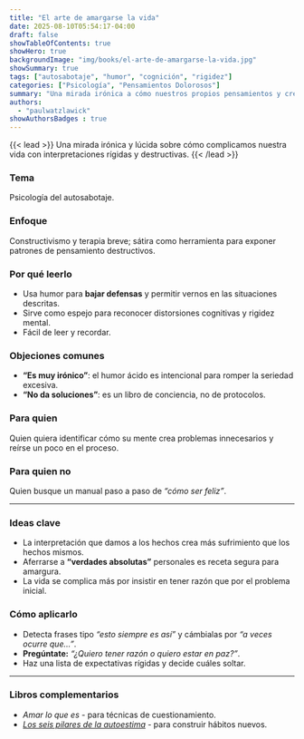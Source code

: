 ```yaml
---
title: "El arte de amargarse la vida"
date: 2025-08-10T05:54:17-04:00
draft: false
showTableOfContents: true
showHero: true
backgroundImage: "img/books/el-arte-de-amargarse-la-vida.jpg"
showSummary: true
tags: ["autosabotaje", "humor", "cognición", "rigidez"]
categories: ["Psicología", "Pensamientos Dolorosos"]
summary: "Una mirada irónica a cómo nuestros propios pensamientos y creencias nos sabotean. Muy útil para identificar patrones de pensamiento destructivos."
authors:
  - "paulwatzlawick"
showAuthorsBadges : true
---
```


{{< lead >}}
Una mirada irónica y lúcida sobre cómo complicamos nuestra vida con interpretaciones rígidas y destructivas.
{{< /lead >}}

### Tema
Psicología del autosabotaje.

### Enfoque
Constructivismo y terapia breve; sátira como herramienta para exponer patrones de pensamiento destructivos.

### Por qué leerlo
* Usa humor para **bajar defensas** y permitir vernos en las situaciones descritas.
* Sirve como espejo para reconocer distorsiones cognitivas y rigidez mental.
* Fácil de leer y recordar.

### Objeciones comunes
- **“Es muy irónico”**: el humor ácido es intencional para romper la seriedad excesiva.
- **“No da soluciones”**: es un libro de conciencia, no de protocolos.

### Para quien
Quien quiera identificar cómo su mente crea problemas innecesarios y reírse un poco en el proceso.

### Para quien no
Quien busque un manual paso a paso de *“cómo ser feliz”*.

---

### Ideas clave
- La interpretación que damos a los hechos crea más sufrimiento que los hechos mismos.
- Aferrarse a **“verdades absolutas”** personales es receta segura para amargura.
- La vida se complica más por insistir en tener razón que por el problema inicial.

### Cómo aplicarlo
- Detecta frases tipo *“esto siempre es así”* y cámbialas por *“a veces ocurre que…”*.
- **Pregúntate:** *“¿Quiero tener razón o quiero estar en paz?”*.
- Haz una lista de expectativas rígidas y decide cuáles soltar.

---

### Libros complementarios
- *Amar lo que es* - para técnicas de cuestionamiento.
- [*Los seis pilares de la autoestima*](/es/libros/psicologia/los-seis-pilares-de-la-autoestima) - para construir hábitos nuevos.


